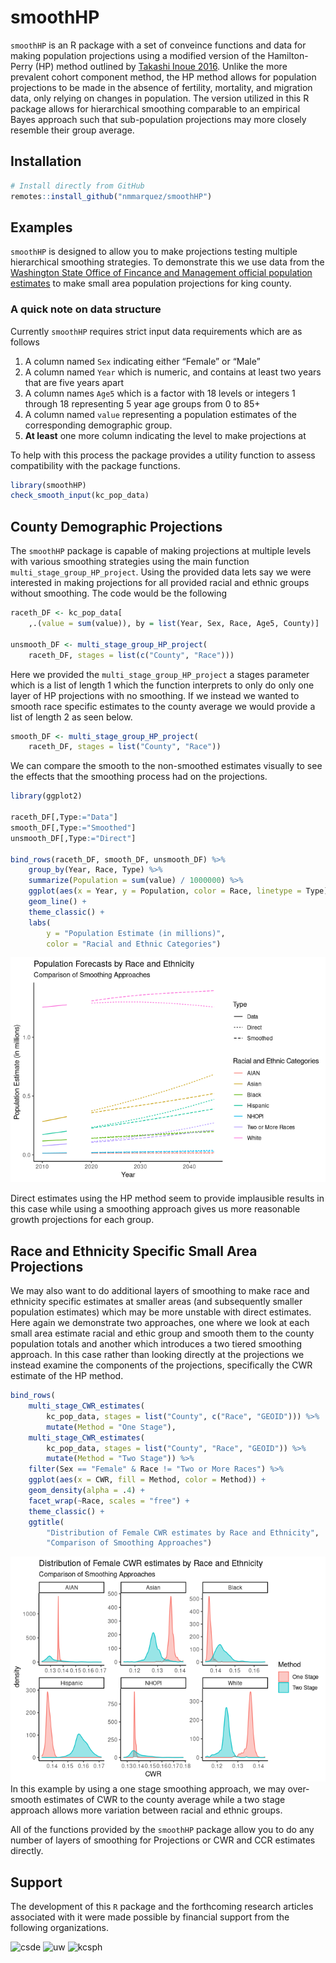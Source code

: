
# smoothHP

`smoothHP` is an R package with a set of conveince functions and data
for making population projections using a modified version of the
Hamilton-Perry (HP) method outlined by [Takashi
Inoue 2016](https://link.springer.com/chapter/10.1007/978-3-319-43329-5_22).
Unlike the more prevalent cohort component method, the HP method allows
for population projections to be made in the absence of fertility,
mortality, and migration data, only relying on changes in population.
The version utilized in this R package allows for hierarchical smoothing
comparable to an empirical Bayes approach such that sub-population
projections may more closely resemble their group average.

## Installation

``` r
# Install directly from GitHub 
remotes::install_github("nmmarquez/smoothHP")
```

## Examples

`smoothHP` is designed to allow you to make projections testing multiple
hierarchical smoothing strategies. To demonstrate this we use data from
the [Washington State Office of Fincance and Management official
population
estimates](https://www.ofm.wa.gov/washington-data-research/population-demographics/population-estimates/april-1-official-population-estimates)
to make small area population projections for king county.

### A quick note on data structure

Currently `smoothHP` requires strict input data requirements which are
as follows

1.  A column named `Sex` indicating either “Female” or “Male”
2.  A column named `Year` which is numeric, and contains at least two
    years that are five years apart
3.  A column names `Age5` which is a factor with 18 levels or integers 1
    through 18 representing 5 year age groups from 0 to 85+
4.  A column named `value` representing a population estimates of the
    corresponding demographic group.
5.  **At least** one more column indicating the level to make
    projections at

To help with this process the package provides a utility function to
assess compatibility with the package functions.

``` r
library(smoothHP)
check_smooth_input(kc_pop_data)
```

## County Demographic Projections

The `smoothHP` package is capable of making projections at multiple
levels with various smoothing strategies using the main function
`multi_stage_group_HP_project`. Using the provided data lets say we were
interested in making projections for all provided racial and ethnic
groups without smoothing. The code would be the following

``` r
raceth_DF <- kc_pop_data[
    ,.(value = sum(value)), by = list(Year, Sex, Race, Age5, County)]

unsmooth_DF <- multi_stage_group_HP_project(
    raceth_DF, stages = list(c("County", "Race")))
```

Here we provided the `multi_stage_group_HP_project` a stages parameter
which is a list of length 1 which the function interprets to only do
only one layer of HP projections with no smoothing. If we instead we
wanted to smooth race specific estimates to the county average we would
provide a list of length 2 as seen below.

``` r
smooth_DF <- multi_stage_group_HP_project(
    raceth_DF, stages = list("County", "Race"))
```

We can compare the smooth to the non-smoothed estimates visually to see
the effects that the smoothing process had on the projections.

``` r
library(ggplot2)

raceth_DF[,Type:="Data"]
smooth_DF[,Type:="Smoothed"]
unsmooth_DF[,Type:="Direct"]

bind_rows(raceth_DF, smooth_DF, unsmooth_DF) %>%
    group_by(Year, Race, Type) %>%
    summarize(Population = sum(value) / 1000000) %>%
    ggplot(aes(x = Year, y = Population, color = Race, linetype = Type)) +
    geom_line() +
    theme_classic() +
    labs(
        y = "Population Estimate (in millions)",
        color = "Racial and Ethnic Categories")
```

![](README_files/figure-gfm/unnamed-chunk-5-1.png)<!-- -->

Direct estimates using the HP method seem to provide implausible results
in this case while using a smoothing approach gives us more reasonable
growth projections for each group.

## Race and Ethnicity Specific Small Area Projections

We may also want to do additional layers of smoothing to make race and
ethnicity specific estimates at smaller areas (and subsequently smaller
population estimates) which may be more unstable with direct estimates.
Here again we demonstrate two approaches, one where we look at each
small area estimate racial and ethic group and smooth them to the county
population totals and another which introduces a two tiered smoothing
approach. In this case rather than looking directly at the projections
we instead examine the components of the projections, specifically the
CWR estimate of the HP method.

``` r
bind_rows(
    multi_stage_CWR_estimates(
        kc_pop_data, stages = list("County", c("Race", "GEOID"))) %>%
        mutate(Method = "One Stage"),
    multi_stage_CWR_estimates(
        kc_pop_data, stages = list("County", "Race", "GEOID")) %>%
        mutate(Method = "Two Stage")) %>%
    filter(Sex == "Female" & Race != "Two or More Races") %>%
    ggplot(aes(x = CWR, fill = Method, color = Method)) +
    geom_density(alpha = .4) +
    facet_wrap(~Race, scales = "free") +
    theme_classic() +
    ggtitle(
        "Distribution of Female CWR estimates by Race and Ethnicity",
        "Comparison of Smoothing Approaches")
```

![](README_files/figure-gfm/unnamed-chunk-6-1.png)<!-- --> In this
example by using a one stage smoothing approach, we may over-smooth
estimates of CWR to the county average while a two stage approach allows
more variation between racial and ethnic groups.

All of the functions provided by the `smoothHP` package allow you to do
any number of layers of smoothing for Projections or CWR and CCR
estimates directly.

## Support

The development of this `R` package and the forthcoming research
articles associated with it were made possible by financial support from
the following organizations.

![csde](https://csde.washington.edu/wp-content/uploads/2016/10/LOGO600-V2-Transparent-500px.png)
![uw](https://s3-us-west-2.amazonaws.com/uw-s3-cdn/wp-content/uploads/sites/98/2014/09/07214451/W-Logo_Purple_Hex.png)
![kcsph](https://sanjuanislander.com/images/logos/King-cty-Seattle-ph.jpg)
